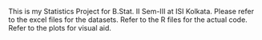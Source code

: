 This is my Statistics Project for B.Stat. II Sem-III at ISI Kolkata.
Please refer to the excel files for the datasets.
Refer to the R files for the actual code.
Refer to the plots for visual aid.
